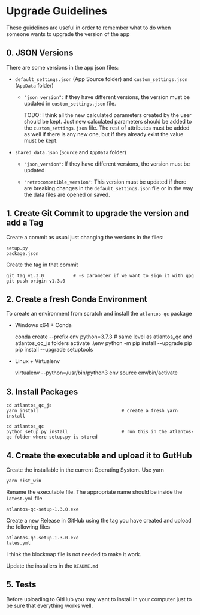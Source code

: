 # Upgrade Guidelines

These guidelines are useful in order to remember what to do when someone wants to upgrade the version of the app

## 0. JSON Versions

There are some versions in the app json files:

* `default_settings.json` (App Source folder) and `custom_settings.json` (`AppData` folder)

    * `"json_version"`: if they have different versions, the version must be updated in `custom_settings.json` file.

        TODO: I think all the new calculated parameters created by the user should be kept. Just new calculated parameters should be added to the `custom_settings.json` file. The rest of attributes must be added as well if there is any new one, but if they already exist the value must be kept.

* `shared_data.json` (`Source` and `AppData` folder)

    * `"json_version"`: If they have different versions, the version must be updated

    * `"retrocompatible_version"`: This version must be updated if there are breaking changes in the `default_settings.json` file or in the way the data files are opened or saved.

## 1. Create Git Commit to upgrade the version and add a Tag

Create a commit as usual just changing the versions in the files:

    setup.py
    package.json

Create the tag in that commit

    git tag v1.3.0           # -s parameter if we want to sign it with gpg
    git push origin v1.3.0

## 2. Create a fresh Conda Environment

To create an environment from scratch and install the `atlantos-qc` package

* Windows x64 + Conda

    conda create --prefix env python=3.7.3     # same level as atlantos_qc and atlantos_qc_js folders
    activate .\env
    python -m pip install --upgrade pip
    pip install --upgrade setuptools

* Linux + Virtualenv

    virtualenv --python=/usr/bin/python3 env
    source env/bin/activate

## 3. Install Packages

    cd atlantos_qc_js
    yarn install                               # create a fresh yarn install

    cd atlantos_qc
    python setup.py install                    # run this in the atlantos-qc folder where setup.py is stored

## 4. Create the executable and upload it to GutHub

Create the installable in the current Operating System. Use yarn

    yarn dist_win

Rename the executable file. The appropriate name should be inside the `latest.yml` file

    atlantos-qc-setup-1.3.0.exe

Create a new Release in GitHub using the tag you have created and upload the following files

    atlantos-qc-setup-1.3.0.exe
    lates.yml

I think the blockmap file is not needed to make it work.

Update the installers in the `README.md`

## 5. Tests

Before uploading to GitHub you may want to install in your computer just to be sure that everything works well.